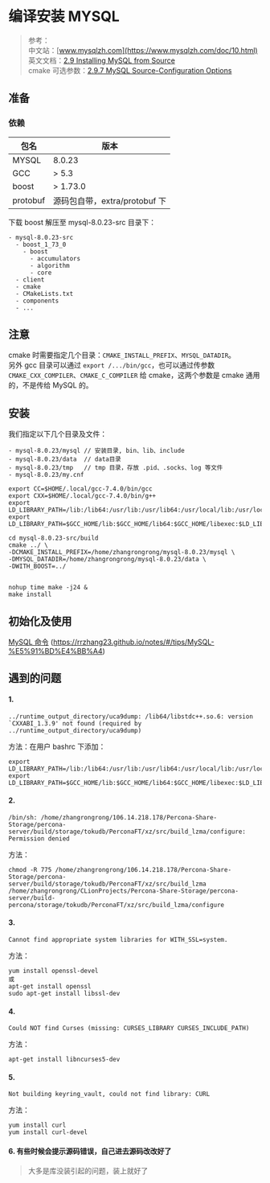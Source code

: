 # 编译安装 MYSQL

> 参考：  
> 中文站：[www.mysqlzh.com](https://www.mysqlzh.com/doc/10.html)  
> 英文文档：[2.9 Installing MySQL from Source](https://dev.mysql.com/doc/refman/8.0/en/source-installation.html)  
> cmake 可选参数：[2.9.7 MySQL Source-Configuration Options](https://dev.mysql.com/doc/refman/8.0/en/source-configuration-options.html)  

## 准备

### 依赖
| 包名 | 版本 |
| --------- | --------- |
| MYSQL | 8.0.23 |
| GCC | > 5.3 |
| boost | > 1.73.0 |
| protobuf | 源码包自带，extra/protobuf 下 |

下载 boost 解压至 mysql-8.0.23-src 目录下：
```
- mysql-8.0.23-src
  - boost_1_73_0
    - boost
	  - accumulators
	  - algorithm
	  - core
  - client
  - cmake
  - CMakeLists.txt
  - components
  - ...
```

## 注意
cmake 时需要指定几个目录：`CMAKE_INSTALL_PREFIX`、`MYSQL_DATADIR`。  
另外 gcc 目录可以通过 `export /.../bin/gcc`，也可以通过传参数 `CMAKE_CXX_COMPILER`、`CMAKE_C_COMPILER` 给 cmake，这两个参数是 cmake 通用的，不是传给 MySQL 的。  

## 安装
我们指定以下几个目录及文件：
```
- mysql-8.0.23/mysql // 安装目录, bin、lib、include
- mysql-8.0.23/data  // data目录
- mysql-8.0.23/tmp   // tmp 目录，存放 .pid、.socks、log 等文件
- mysql-8.0.23/my.cnf
```

```
export CC=$HOME/.local/gcc-7.4.0/bin/gcc
export CXX=$HOME/.local/gcc-7.4.0/bin/g++
export LD_LIBRARY_PATH=/lib:/lib64:/usr/lib:/usr/lib64:/usr/local/lib:/usr/local/lib64
export LD_LIBRARY_PATH=$GCC_HOME/lib:$GCC_HOME/lib64:$GCC_HOME/libexec:$LD_LIBRARY_PATH

cd mysql-8.0.23-src/build
cmake ../ \
-DCMAKE_INSTALL_PREFIX=/home/zhangrongrong/mysql-8.0.23/mysql \
-DMYSQL_DATADIR=/home/zhangrongrong/mysql-8.0.23/data \
-DWITH_BOOST=../


nohup time make -j24 &
make install
```





## 初始化及使用
[MySQL 命令](tips/MySQL-命令.md) (https://rrzhang23.github.io/notes/#/tips/MySQL-%E5%91%BD%E4%BB%A4)

## 遇到的问题
#### 1. 
```
../runtime_output_directory/uca9dump: /lib64/libstdc++.so.6: version `CXXABI_1.3.9' not found (required by ../runtime_output_directory/uca9dump)
```

方法：在用户 bashrc 下添加：
```
export LD_LIBRARY_PATH=/lib:/lib64:/usr/lib:/usr/lib64:/usr/local/lib:/usr/local/lib64
export LD_LIBRARY_PATH=$GCC_HOME/lib:$GCC_HOME/lib64:$GCC_HOME/libexec:$LD_LIBRARY_PATH
```

#### 2. 
```
/bin/sh: /home/zhangrongrong/106.14.218.178/Percona-Share-Storage/percona-server/build/storage/tokudb/PerconaFT/xz/src/build_lzma/configure: Permission denied
```
方法：

```
chmod -R 775 /home/zhangrongrong/106.14.218.178/Percona-Share-Storage/percona-server/build/storage/tokudb/PerconaFT/xz/src/build_lzma
/home/zhangrongrong/CLionProjects/Percona-Share-Storage/percona-server/build-percona/storage/tokudb/PerconaFT/xz/src/build_lzma/configure
```
#### 3.
```
Cannot find appropriate system libraries for WITH_SSL=system.
```

方法：
```
yum install openssl-devel
或
apt-get install openssl
sudo apt-get install libssl-dev
```

#### 4. 
```
Could NOT find Curses (missing: CURSES_LIBRARY CURSES_INCLUDE_PATH) 
```

方法：
```
apt-get install libncurses5-dev
```

#### 5. 
```
Not building keyring_vault, could not find library: CURL
```

方法：
```
yum install curl
yum install curl-devel
```

#### 6. 有些时候会提示源码错误，自己进去源码改改好了

>大多是库没装引起的问题，装上就好了
